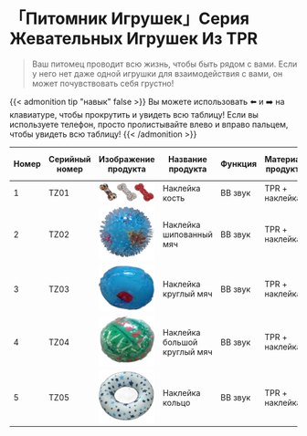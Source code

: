 # 「Питомник Игрушек」Серия Жевательных Игрушек Из TPR

>Ваш питомец проводит всю жизнь, чтобы быть рядом с вами. Если у него нет даже одной игрушки для взаимодействия с вами, он может почувствовать себя грустно!

{{< admonition tip "навык" false >}}
Вы можете использовать ⬅️ и ➡️ на клавиатуре, чтобы прокрутить и увидеть всю таблицу! Если вы используете телефон, просто пролистывайте влево и вправо пальцем, чтобы увидеть всю таблицу!
{{< /admonition >}}

| Номер | Серийный номер | Изображение продукта | Название продукта | Функция | Материал продукта | Размер продукта (см) | Вес/шт (г) | Количество в коробке | Размер коробки (см) | Нетто | Брутто | Минимальный заказ на цвет |
| ----- | --------------- | ------------------- | ----------------- | ------- | ----------------- | --------------------- | ----------- | -------------------- | -------------------- | ------ | ------ | ------------------------ |
| 1     | TZ01            |![Переносная-кость](/images/pet/5-1.webp)                   | Наклейка кость     | BB звук | TPR + наклейка    | 16.4x7.5x4.5          | 90          | 48                   | 31x34x29.5           | 3.6    | 4.5    | 2800                     |
| 2     | TZ02            |![Переносная-кость](/images/pet/5-2.webp)                    | Наклейка шипованный мяч | BB звук | TPR + наклейка    | D8                    | 77.58       | 96                   | 54.5x37x38.5         | 7.45   | 8.25   | 2800                     |
| 3     | TZ03            |![Переносная-кость](/images/pet/5-3.webp)                    | Наклейка круглый мяч | BB звук | TPR + наклейка    | D6.07                 | 45          | 144                  | 37.5x37.5x25         | 6.48   | 7.11   | 2800                     |
| 4     | TZ04            |![Переносная-кость](/images/pet/5-4.webp)                    | Наклейка большой круглый мяч | BB звук | TPR + наклейка    | D10.5                 | 148.09      | 48                   | 43x43x32.5           | 7.1    | 7.9    | 2800                     |
| 5     | TZ05            |![Переносная-кость](/images/pet/5-5.webp)                    | Наклейка кольцо    | BB звук | TPR + наклейка    | D11.2                 | 65.8        | 144                  | 45.8x34.6x37.5       | 9.47   | 9.97   | 2800                     |


